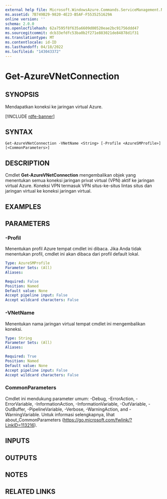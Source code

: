 ```yaml
---
external help file: Microsoft.WindowsAzure.Commands.ServiceManagement.Network.dll-Help.xml
ms.assetid: 7B749B29-9820-4E23-B5AF-F5535251629A
online version: ''
schema: 2.0.0
ms.openlocfilehash: 62a7595f8f635a6609d00520eae2bc91756ddd47
ms.sourcegitcommit: dcb33efdfc53ba0b2f271e883021de84878d1f31
ms.translationtype: MT
ms.contentlocale: id-ID
ms.lasthandoff: 04/18/2022
ms.locfileid: "143043372"
---
```

# Get-AzureVNetConnection

## SYNOPSIS
Mendapatkan koneksi ke jaringan virtual Azure.

[!INCLUDE [rdfe-banner](../../includes/rdfe-banner.md)]

## SYNTAX

```
Get-AzureVNetConnection -VNetName <String> [-Profile <AzureSMProfile>] [<CommonParameters>]
```

## DESCRIPTION
Cmdlet **Get-AzureVNetConnection** mengembalikan objek yang menentukan semua koneksi jaringan privat virtual (VPN) aktif ke jaringan virtual Azure.
Koneksi VPN termasuk VPN situs-ke-situs lintas situs dan jaringan virtual ke koneksi jaringan virtual.

## EXAMPLES

## PARAMETERS

### -Profil
Menentukan profil Azure tempat cmdlet ini dibaca.
Jika Anda tidak menentukan profil, cmdlet ini akan dibaca dari profil default lokal.

```yaml
Type: AzureSMProfile
Parameter Sets: (All)
Aliases: 

Required: False
Position: Named
Default value: None
Accept pipeline input: False
Accept wildcard characters: False
```

### -VNetName
Menentukan nama jaringan virtual tempat cmdlet ini mengembalikan koneksi.

```yaml
Type: String
Parameter Sets: (All)
Aliases: 

Required: True
Position: Named
Default value: None
Accept pipeline input: False
Accept wildcard characters: False
```

### CommonParameters
Cmdlet ini mendukung parameter umum: -Debug, -ErrorAction, -ErrorVariable, -InformationAction, -InformationVariable, -OutVariable, -OutBuffer, -PipelineVariable, -Verbose, -WarningAction, and -WarningVariable. Untuk informasi selengkapnya, lihat about_CommonParameters (https://go.microsoft.com/fwlink/?LinkID=113216).

## INPUTS

## OUTPUTS

## NOTES

## RELATED LINKS

